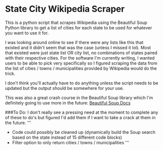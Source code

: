 # State City Wikipedia Scraper
This is a python script that scrapes Wikipedia using the Beautiful Soup Python library to get a list of cities for each state to be used for whatever you want to use it for. 

I was looking around online to see if there were any lists like this that existed and it didn't seem that was the case (unless I missed it lol). Most that existed were just state list OR city list, no combinations of states paired with their respective cities. For the software I'm currently writing, I wanted users to be able to pick very specifically so I figured scraping the data from the list of cities / towns / municipalities provided by Wikipedia would do the trick.

I don't think you'll actually have to do anything unless the script needs to be updated but the output should be somewhere for your use.

This was also a great crash course in the Beautiful Soup library which I'm definitely going to use more in the future: [Beautiful Soup Docs](https://beautiful-soup-4.readthedocs.io/en/latest/)

###To Do:
I don't really see a pressing need at the moment to complete any of these to do's but figured I'd add them if I want to take a crack at them in the future.
'''
- Code could possibly be cleaned up (dynamically build the Soup search based on the state instead of 15 different code blocks)
- Filter option to only return cities / towns / municipalities
'''

